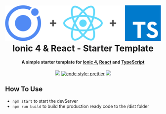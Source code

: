 <h1 align="center">
  <br>
 <img src="readme/header.png" alt="header" width="600"></a>
  <br>
  Ionic 4 & React -  Starter Template
  <br>
</h1>

<h4 align="center">
A simple starter template for <a href="https://ionicframework.com/">Ionic 4</a>, <a href="https://reactjs.org/">React</a> and <a href="https://www.typescriptlang.org/">TypeScript</a></h4>

<p align="center">
  <a href="https://david-dm.org/yandeu/ionic-react-starter" title="dependencies status"><img src="https://david-dm.org/yandeu/ionic-react-starter/status.svg"/></a>
  <a href="https://github.com/prettier/prettier" title="License: MIT" ><img src="https://img.shields.io/badge/code_style-prettier-ff69b4.svg?style=flat-square" alt="code style: prettier"></a>
  <a href="https://opensource.org/licenses/MIT" title="License: MIT" ><img src="https://img.shields.io/badge/License-MIT-greenbright.svg"></a>
</p>

## How To Use

- `npm start` to start the devServer
- `npm run build` to build the production ready code to the /dist folder
